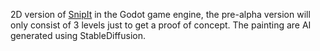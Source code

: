 2D version of [SnipIt](https://github.com/ohmlet-studio/SnipIt) in the Godot game engine, the pre-alpha version will only consist of 3 levels just to get a proof of concept.
The painting are AI generated using StableDiffusion.
